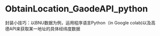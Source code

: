 # ObtainLocation_GaodeAPI_python
封装小技巧：以BNU数据为例，运用程序语言Python（in Google colab)以及高德API来获取某一地址的具体经纬度数据

